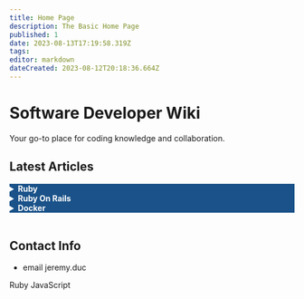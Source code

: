 ```yaml
---
title: Home Page
description: The Basic Home Page
published: 1
date: 2023-08-13T17:19:58.319Z
tags: 
editor: markdown
dateCreated: 2023-08-12T20:18:36.664Z
---
```


<h1>Software Developer Wiki</h1>
<p>Your go-to place for coding knowledge and collaboration.</p>

<!-- ARTICLES -->
## Latest Articles
<details style=" background-color: #293a4c; color: #ffffff; border-radius: 5px;">
  <summary style="background-color: #1a5289; cursor: pointer; font-weight: bold;">
    Ruby
  </summary>

  * <a style=" color: #ffffff;" href="/javascript/basics">Basics</a>
  * <a style=" color: #ffffff;" href="/javascript/frameworks">Frameworks</a>
</details>

<details style=" background-color: #293a4c; color: #ffffff; border-radius: 5px;">
  <summary style="background-color: #1a5289; cursor: pointer; font-weight: bold;">
    Ruby On Rails
  </summary>
  
  * <a style=" color: #ffffff;" href="/javascript/basics">Basics</a>
  * <a style=" color: #ffffff;" href="/javascript/frameworks">Frameworks</a>
</details>

<details style=" background-color: #293a4c; color: #ffffff; border-radius: 5px;">
  <summary style="background-color: #1a5289; cursor: pointer; font-weight: bold;">
    Docker
  </summary>
  
  *  <a style=" color: #ffffff;" href="/javascript/basics">Basics</a>
  *  <a style=" color: #ffffff;" href="/javascript/frameworks">Frameworks</a>
</details>
<br>

<!-- CONTACT INFO -->
## Contact Info
- email jeremy.duc

<i class="fas fa-ruby"></i> Ruby
<i class="fas fa-js-square"></i> JavaScript